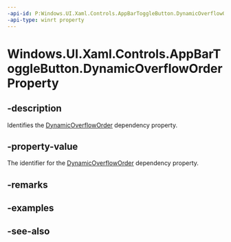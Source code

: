 ```yaml
---
-api-id: P:Windows.UI.Xaml.Controls.AppBarToggleButton.DynamicOverflowOrderProperty
-api-type: winrt property
---
```


<!-- Property syntax
public Windows.UI.Xaml.DependencyProperty DynamicOverflowOrderProperty { get; }
-->

# Windows.UI.Xaml.Controls.AppBarToggleButton.DynamicOverflowOrderProperty

## -description
Identifies the [DynamicOverflowOrder](appbartogglebutton_dynamicoverfloworder.md) dependency property.



## -property-value
The identifier for the [DynamicOverflowOrder](appbartogglebutton_dynamicoverfloworder.md) dependency property.

## -remarks

## -examples

## -see-also

